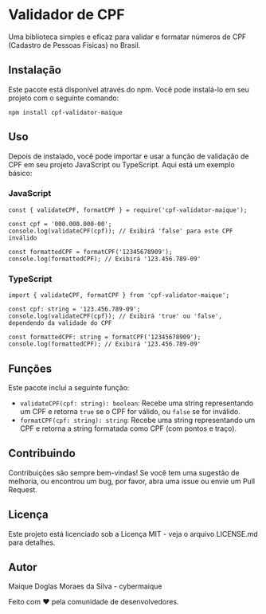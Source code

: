 # Validador de CPF

Uma biblioteca simples e eficaz para validar e formatar números de CPF (Cadastro de Pessoas Físicas) no Brasil.

## Instalação

Este pacote está disponível através do npm. Você pode instalá-lo em seu projeto com o seguinte comando:

```
npm install cpf-validator-maique
```

## Uso

Depois de instalado, você pode importar e usar a função de validação de CPF em seu projeto JavaScript ou TypeScript. Aqui está um exemplo básico:

### JavaScript

```
const { validateCPF, formatCPF } = require('cpf-validator-maique');

const cpf = '000.000.000-00';
console.log(validateCPF(cpf)); // Exibirá 'false' para este CPF inválido

const formattedCPF = formatCPF('12345678909');
console.log(formattedCPF); // Exibirá '123.456.789-09'
```

### TypeScript

```
import { validateCPF, formatCPF } from 'cpf-validator-maique';

const cpf: string = '123.456.789-09';
console.log(validateCPF(cpf)); // Exibirá 'true' ou 'false', dependendo da validade do CPF

const formattedCPF: string = formatCPF('12345678909');
console.log(formattedCPF); // Exibirá '123.456.789-09'
```

## Funções

Este pacote inclui a seguinte função:

- `validateCPF(cpf: string): boolean`: Recebe uma string representando um CPF e retorna `true` se o CPF for válido, ou `false` se for inválido.
- `formatCPF(cpf: string): string`: Recebe uma string representando um CPF e retorna a string formatada como CPF (com pontos e traço).

## Contribuindo

Contribuições são sempre bem-vindas! Se você tem uma sugestão de melhoria, ou encontrou um bug, por favor, abra uma issue ou envie um Pull Request.

## Licença

Este projeto está licenciado sob a Licença MIT - veja o arquivo LICENSE.md para detalhes.

## Autor

Maique Doglas Moraes da Silva - cybermaique

Feito com ❤️ pela comunidade de desenvolvedores.
